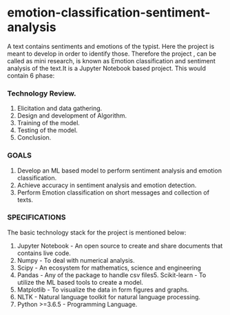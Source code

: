 # emotion-classification-sentiment-analysis
A text contains sentiments and emotions of the typist. Here the project is meant to develop in order to identify those. Therefore the project , can be called as mini research, is known as Emotion classification and sentiment analysis of the text.It is a Jupyter Notebook based project. This would contain 6 phase:

### Technology Review.
1. Elicitation and data gathering.
2. Design and development of Algorithm.
3. Training of the model.
4. Testing of the model.
5. Conclusion.

### GOALS
1. Develop an ML based model to perform sentiment analysis and emotion classification.
2. Achieve accuracy in sentiment analysis and emotion detection.
3. Perform Emotion classification on short messages and collection of texts.

### SPECIFICATIONS
The basic technology stack for the project is mentioned below:<br>
1. Jupyter Notebook - An open source to create and share documents that contains live code.
2. Numpy - To deal with numerical analysis.
3. Scipy - An ecosystem for mathematics, science and engineering
4. Pandas - Any of the package to handle csv files5. Scikit-learn - To utilize the ML based tools to create a model.
5. Matplotlib - To visualize the data in form figures and graphs.
6. NLTK - Natural language toolkit for natural language processing.
7. Python >=3.6.5 - Programming Language.
